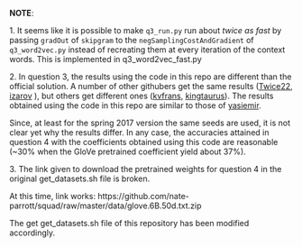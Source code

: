 <p><strong>NOTE</strong>:</p>

<p>1. It seems like it is possible to make <code>q3_run.py</code> run about <i>twice as fast</i> by passing <code>gradOut</code> of <code>skipgram</code> to the <code>negSamplingCostAndGradient</code> of <code>q3_word2vec.py</code> instead of recreating them at every iteration of the context words. This is implemented in q3_word2vec_fast.py</p>

<p>2. In question 3, the results using the code in this repo are different than the official solution. A number of other githubers get the same results (<a href="https://github.com/Twice22/CS224n-solutions/blob/master/Assigment%201/assignment1/q3_word_vectors.png">Twice22</a>, <a href="https://github.com/izarov/cs224n/blob/master/assignment1/q3_word_vectors.png">izarov</a> ), but others get different ones (<a href="https://github.com/kvfrans/cs224-solutions/blob/master/a1/q3_word_vectors.png">kvfrans</a>, <a href="https://github.com/kingtaurus/cs224d/blob/master/assignment1/q3_word_vectors.png">kingtaurus</a>). The results obtained using the code in this repo are similar to those of <a href="https://github.com/yasiemir/cs224n/blob/master/assignment1/q3_word_vectors.png">yasiemir</a>.</p>

<p>Since, at least for the spring 2017 version the same seeds are used, it is not clear yet why the results differ. In any case, the accuracies attained in question 4 with the coefficients obtained using this code are reasonable (~30% when the GloVe pretrained coefficient yield about 37%).</p>

<p>3. The link given to download the pretrained weights for question 4 in the original get_datasets.sh file is broken.</p>
<p>At this time, link works: https://github.com/nate-parrott/squad/raw/master/data/glove.6B.50d.txt.zip</p>
<p>The get get_datasets.sh file of this repository has been modified accordingly.</p>
